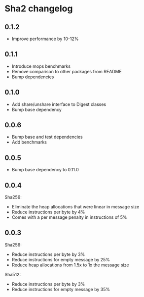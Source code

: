 # Sha2 changelog

## 0.1.2

* Improve performance by 10-12%

## 0.1.1

* Introduce mops benchmarks
* Remove comparison to other packages from README
* Bump dependencies

## 0.1.0

* Add share/unshare interface to Digest classes 
* Bump base dependency

## 0.0.6

* Bump base and test dependencies
* Add benchmarks

## 0.0.5

* Bump base dependency to 0.11.0

## 0.0.4

Sha256:

* Eliminate the heap allocations that were linear in message size
* Reduce instructions per byte by 4%  
* Comes with a per message penalty in instructions of 5% 

## 0.0.3

Sha256:

* Reduce instructions per byte by 3%
* Reduce instructions for empty message by 25%
* Reduce heap allocations from 1.5x to 1x the message size

Sha512:

* Reduce instructions per byte by 3%
* Reduce instructions for empty message by 35%

